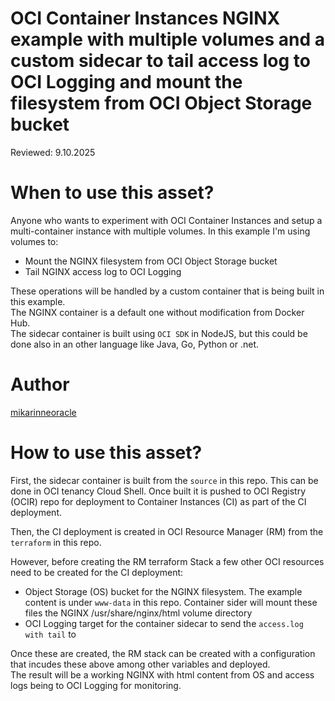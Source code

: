 <!--
Copyright (c) 2025 Oracle and/or its affiliates.

The Universal Permissive License (UPL), Version 1.0

Subject to the condition set forth below, permission is hereby granted to any
person obtaining a copy of this software, associated documentation and/or data
(collectively the "Software"), free of charge and under any and all copyright
rights in the Software, and any and all patent rights owned or freely
licensable by each licensor hereunder covering either (i) the unmodified
Software as contributed to or provided by such licensor, or (ii) the Larger
Works (as defined below), to deal in both

(a) the Software, and
(b) any piece of software and/or hardware listed in the lrgrwrks.txt file if
one is included with the Software (each a "Larger Work" to which the Software
is contributed by such licensors),

without restriction, including without limitation the rights to copy, create
derivative works of, display, perform, and distribute the Software and make,
use, sell, offer for sale, import, export, have made, and have sold the
Software and the Larger Work(s), and to sublicense the foregoing rights on
either these or other terms.

This license is subject to the following condition:
The above copyright notice and either this complete permission notice or at
a minimum a reference to the UPL must be included in all copies or
substantial portions of the Software.

THE SOFTWARE IS PROVIDED "AS IS", WITHOUT WARRANTY OF ANY KIND, EXPRESS OR
IMPLIED, INCLUDING BUT NOT LIMITED TO THE WARRANTIES OF MERCHANTABILITY,
FITNESS FOR A PARTICULAR PURPOSE AND NONINFRINGEMENT. IN NO EVENT SHALL THE
AUTHORS OR COPYRIGHT HOLDERS BE LIABLE FOR ANY CLAIM, DAMAGES OR OTHER
LIABILITY, WHETHER IN AN ACTION OF CONTRACT, TORT OR OTHERWISE, ARISING FROM,
OUT OF OR IN CONNECTION WITH THE SOFTWARE OR THE USE OR OTHER DEALINGS IN THE
SOFTWARE.
-->

# OCI Container Instances NGINX example with multiple volumes and a custom sidecar to tail access log to OCI Logging and mount the filesystem from OCI Object Storage bucket  

Reviewed: 9.10.2025
 
# When to use this asset?
 
Anyone who wants to experiment with OCI Container Instances and setup a multi-container instance with multiple volumes. In this example I'm using volumes to:
<ul>
    <li>Mount the NGINX filesystem from OCI Object Storage bucket</li>
    <li>Tail NGINX access log to OCI Logging</li>
</ul>
These operations will be handled by a custom container that is being built in this example.<br>
The NGINX container is a default one without modification from Docker Hub.<br>
The sidecar container is built using <code>OCI SDK</code> in NodeJS, but this could be done also in an other language like Java, Go, Python or .net.

# Author
<a href="https://github.com/mikarinneoracle">mikarinneoracle</a>

# How to use this asset?

First, the sidecar container is built from the <code>source</code> in this repo. This can be done in OCI tenancy Cloud Shell. Once built it is pushed to OCI Registry (OCIR) repo for deployment to Container Instances (CI) as part of the CI deployment.
<p>
Then, the CI deployment is created in OCI Resource Manager (RM) from the <code>terraform</code> in this repo.
<p>
However, before creating the RM terraform Stack a few other OCI resources need to be created for the CI deployment:
<ul>
    <li>Object Storage (OS) bucket for the NGINX filesystem. The example content is under <code>www-data</code> in this repo. Container sider will mount these files the NGINX <code></code>/usr/share/nginx/html</code> volume directory</li>
    <li>OCI Logging target for the container sidecar to send the <code>access.log with tail</code> to</li>
</ul>
Once these are created, the RM stack can be created with a configuration that incudes these above among other variables and deployed.<br>
The result will be a working NGINX with html content from OS and access logs being to OCI Logging for monitoring.



